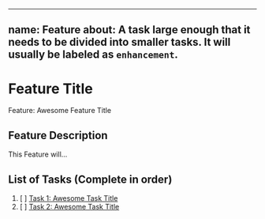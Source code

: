 --------
name: Feature
about: A task large enough that it needs to be divided into smaller tasks. It will usually be labeled as `enhancement`.
--------

<!-- Issue title should mirror the Feature Title. -->

# Feature Title

Feature: Awesome Feature Title

## Feature Description

This Feature will...

## List of Tasks (Complete in order)

1. [ ] [Task 1: Awesome Task Title](https://github.com/username/repository-name/issues/1)
2. [ ] [Task 2: Awesome Task Title](https://github.com/username/repository-name/issues/2)